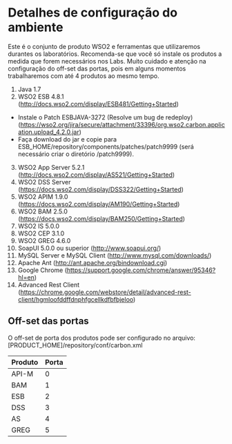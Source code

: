 # Detalhes de configuração do ambiente

Este é o conjunto de produto WSO2 e ferramentas que utilizaremos durantes os
laboratórios. Recomenda-se que você só instale os produtos a medida que forem
necessários nos Labs. Muito cuidado e atenção na configuração do off-set das
portas, pois em alguns momentos trabalharemos com até 4 produtos ao mesmo tempo.

1. Java 1.7
2. WSO2 ESB 4.8.1 (http://docs.wso2.com/display/ESB481/Getting+Started)
  * Instale o Patch ESBJAVA-3272 (Resolve um bug de redeploy) (https://wso2.org/jira/secure/attachment/33396/org.wso2.carbon.application.upload_4.2.0.jar)
  * Faça download do jar e copie para ESB_HOME/repository/components/patches/patch9999
(será necessário criar o diretório /patch9999).
3. WSO2 App Server 5.2.1 (http://docs.wso2.com/display/AS521/Getting+Started)
4. WSO2 DSS Server (https://docs.wso2.com/display/DSS322/Getting+Started)
5. WSO2 APIM 1.9.0 (https://docs.wso2.com/display/AM190/Getting+Started)
6. WSO2 BAM 2.5.0 (https://docs.wso2.com/display/BAM250/Getting+Started)
7. WSO2 IS 5.0.0
8. WSO2 CEP 3.1.0
9. WSO2 GREG 4.6.0
10. SoapUI 5.0.0 ou superior (http://www.soapui.org/)
11. MySQL Server e MySQL Client (http://www.mysql.com/downloads/)
12. Apache Ant (http://ant.apache.org/bindownload.cgi)
13. Google Chrome (https://support.google.com/chrome/answer/95346?hl=en)
14. Advanced Rest Client (https://chrome.google.com/webstore/detail/advanced-rest-client/hgmloofddffdnphfgcellkdfbfbjeloo)

## Off-set das portas

O off-set de porta dos produtos pode ser configurado no arquivo: [PRODUCT_HOME]/repository/conf/carbon.xml

|Produto|Porta|
|-------|-----|
|API-M  |0    |
|BAM    |1    |
|ESB    |2    |
|DSS    |3    |
|AS     |4    |
|GREG   |5    |
